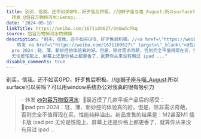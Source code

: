 ```yaml
---
title: 别买，信我。还不如买GPD，好歹售后积极。//@狮子座与喵_August:所以surface可以买吗？可以用window系统办公对我真的很有吸引力 -
  转发 @包容万物恒河水:&ensp;...
date: '2024-05-18'
linkTitle: https://weibo.com/1671109627/OeUwdcPkq
source: 包容万物恒河水的微博
description: "别买，信我。还不如买GPD，好歹售后积极。//<a href=\"https://weibo.com/n/%E7%8B%AE%E5%AD%90%E5%BA%A7%E4%B8%8E%E5%96%B5_August\">@狮子座与喵_August</a>:所以surface可以买吗？可以用window系统办公对我真的很有吸引力<br><blockquote>
  - 转发 <a href=\"https://weibo.com/1671109627\" target=\"_blank\">@包容万物恒河水</a>: \U0001F53B最近摸了几款平板产品后的感受：<br>\U0001F539ipad
  pro 2024：轻、薄、新妙控的体验真的好。但是，除非需求奇葩，否则完全不值得现在买，性能纯粹溢出。新品发售的结果是：M2甚至M1 插卡版 ipad pro
  无论是性能上、屏幕上还是价格上都更香了，就算你从来没有用过 ipad ..."
disable_comments: true
---
```

别买，信我。还不如买GPD，好歹售后积极。//<a href="https://weibo.com/n/%E7%8B%AE%E5%AD%90%E5%BA%A7%E4%B8%8E%E5%96%B5_August">@狮子座与喵_August</a>:所以surface可以买吗？可以用window系统办公对我真的很有吸引力<br><blockquote> - 转发 <a href="https://weibo.com/1671109627" target="_blank">@包容万物恒河水</a>: 🔻最近摸了几款平板产品后的感受：<br>🔹ipad pro 2024：轻、薄、新妙控的体验真的好。但是，除非需求奇葩，否则完全不值得现在买，性能纯粹溢出。新品发售的结果是：M2甚至M1 插卡版 ipad pro 无论是性能上、屏幕上还是价格上都更香了，就算你从来没有用过 ipad ...